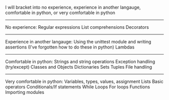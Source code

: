 I will bracket into no experience, experience in another langauge, comfortable in python, or very comfortable in python
___________________________________________________
No experience:
Regular expressions
List comprehensions
Decorators
___________________________________________________
Experience in another langauge:
Using the unittest module and writing assertions (I've forgotten how to do these in python)
Lambdas
___________________________________________________
Comfortable in python:
Strings and string operations
Exception handling (try/except)
Classes and Objects
Dictionaries
Sets
Tuples
File handling
___________________________________________________
Very comfortable in python:
Variables, types, values, assignment
Lists
Basic operators
Conditionals/If statements
While Loops
For loops
Functions
Importing modules